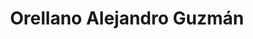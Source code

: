 ---
title: "Orellano Alejandro Guzmán"
url: /gualeguaychu/orellano-alejandro-guzman/
shop: comodidad
---